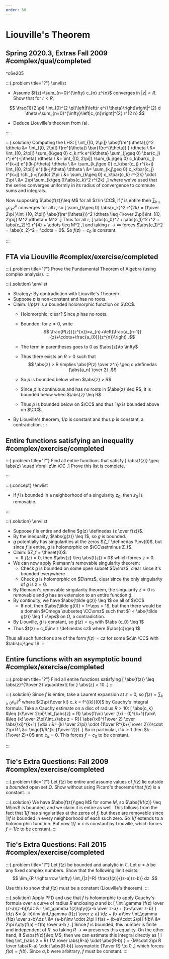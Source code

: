 ```yaml
---
order: 50
---
```


# Liouville's Theorem

## Spring 2020.3, Extras Fall 2009 #complex/qual/completed

^c6e205

:::{.problem title="?"}
\envlist

- Assume $f(z)=\sum_{n=0}^{\infty} c_{n} z^{n}$ converges in $|z|<R$. Show that for $r<R$,

$$
\frac{1}{2 \pi} \int_{0}^{2 \pi}\left|f\left(r e^{i \theta}\right)\right|^{2} d \theta=\sum_{n=0}^{\infty}\left|c_{n}\right|^{2} r^{2 n}
$$

- Deduce Liouville's theorem from (a).

:::

:::{.solution}
Computing the LHS:
\[
\int_{[0, 2\pi]} \abs{f(re^{i\theta})}^2 \dtheta
&= \int_{[0, 2\pi]} f(re^{i\theta}) \bar{f(re^{i\theta}) } \dtheta \\
&= \int_{[0, 2\pi]} \sum_{k\geq 0} c_k r^k e^{ik\theta} \sum_{j\geq 0} \bar{c_j} r^j e^{-ij\theta} \dtheta \\
&= \int_{[0, 2\pi]} \sum_{k,j\geq 0} c_k\bar{c_j} r^{k+j} e^{i(k-j)\theta} \dtheta \\
&= \sum_{k,j\geq 0} c_k\bar{c_j} r^{k+j} \int_{[0, 2\pi]} e^{i(k-j)\theta} \dtheta \\
&= \sum_{k,j\geq 0} c_k\bar{c_j} r^{k+j} \chi_{i=j}\cdot 2\pi \\
&= \sum_{k\geq 0} c_k\bar{c_k} r^{2k} \cdot 2\pi \\
&= 2\pi \sum_{k\geq 0}\abs{c_k}^2 r^{2k}
,\]
where we've used that the series converges uniformly in its radius of convergence to commute sums and integrals.

Now supposing $\abs{f(z)}\leq M$ for all $z\in \CC$, if $f$ is entire then $\sum_{k\geq 0} c_k z^k$ converges for all $r$, so
\[
\sum_{k\geq 0} \abs{c_k}^2 r^{2k} = {1\over 2\pi }\int_{[0, 2\pi]} \abs{f(re^{i\theta})}^2 \dtheta \leq {1\over 2\pi}\int_{[0, 2\pi]} M^2 \dtheta = M^2
.\]
Thus for all $r$,
\[
\abs{c_0}^2 + \abs{c_1}^2 r^2 + \abs{c_2}^2 r^{4} + \cdots \leq M^2
,\]
and taking $r\to\infty$ forces $\abs{c_1}^2 = \abs{c_2}^2 = \cdots = 0$.
So $f(z) = c_0$ is constant.



:::

## FTA via Liouville #complex/exercise/completed

:::{.problem title="?"}
Prove the Fundamental Theorem of Algebra (using complex analysis).
:::

:::{.solution}
\envlist

- Strategy: By contradiction with Liouville's Theorem
- Suppose $p$ is non-constant and has no roots.
- Claim: $1/p(z)$ is a bounded holomorphic function on $\CC$.
  - Holomorphic: clear? Since $p$ has no roots.
  - Bounded: for $z\neq 0$, write
    $$
    \frac{P(z)}{z^{n}}=a_{n}+\left(\frac{a_{n-1}}{z}+\cdots+\frac{a_{0}}{z^{n}}\right)
    .$$
  - The term in parentheses goes to 0 as $\abs{z}\to \infty$
  - Thus there exists an $R>0$ such that
    $$
    \abs{z} > R \implies \abs{P(z) \over z^n} \geq c \definedas {\abs{a_n} \over 2}
    .$$

  - So $p$ is bounded below when $\abs{z} > R$
  - Since $p$ is continuous and has no roots in $\abs{z} \leq R$, it is bounded below when $\abs{z} \leq R$.
  - Thus $p$ is bounded below on $\CC$ and thus $1/p$ is bounded above on $\CC$.
- By Liouville's theorem, $1/p$ is constant and thus $p$ is constant, a contradiction.
:::

## Entire functions satisfying an inequality #complex/exercise/completed

:::{.problem title="?"}
Find all entire functions that satisfy
\[
\abs{f(z)} \geq \abs{z} \quad \forall z\in \CC
.\]
Prove this list is complete.

:::


:::{.concept}
\envlist
- If $f$ is bounded in a neighborhood of a singularity $z_0$, then $z_0$ is removable.

:::


:::{.solution}
\envlist

- Suppose $f$ is entire and define $g(z) \definedas {z \over f(z)}$.
- By the inequality, $\abs{g(z)} \leq 1$, so $g$ is bounded.
- $g$ potentially has singularities at the zeros $Z_f \definedas f\inv(0)$, but since $f$ is entire, $g$ is holomorphic on $\CC\setminus Z_f$.
- Claim: $Z_f = \theset{0}$.
  - If $f(z) = 0$, then $\abs{z} \leq \abs{f(z)} = 0$ which forces $z=0$.
- We can now apply Riemann's removable singularity theorem:
  - Check $g$ is bounded on some open subset $D\smz$, clear since it's bounded everywhere
  - Check $g$ is holomorphic on $D\smz$, clear since the only singularity of $g$ is $z=0$.
- By Riemann's removable singularity theorem, the singularity $z = 0$ is removable and $g$ has an extension to an entire function $\tilde g$.
- By continuity, we have $\abs{\tilde g(z)} \leq 1$ on all of $\CC$
  - If not, then $\abs{\tilde g(0)} = 1+\eps > 1$, but then there would be a domain $\Omega \subseteq \CC\smz$ such that $1 < \abs{\tilde g(z)} \leq 1 +\eps$ on $\Omega$, a contradiction.
- By Liouville, $\tilde g$ is constant, so $\tilde g(z) = c_0$ with $\abs {c_0} \leq 1$
- Thus $f(z) = c_0\inv z \definedas cz$ where $\abs{c}\geq 1$

Thus all such functions are of the form $f(z) = cz$ for some $c\in \CC$ with $\abs{c}\geq 1$.
:::


## Entire functions with an asymptotic bound #complex/exercise/completed

:::{.problem title="?"}
Find all entire functions satisfying
\[
\abs{f(z)} \leq \abs{z}^{1\over 2} \quad\text{ for } \abs{z} > 10
.\]
:::

:::{.solution}
Since $f$ is entire, take a Laurent expansion at $z=0$, so $f(z) = \sum_{k\geq 0} c_k z^k$ where ${2\pi i\over k!} c_k = f^{(k)}(0)$ by Cauchy's integral formula.
Take a Cauchy estimate on a disc of radius $R>10$:
\[
\abs{c_k} 
&\leq {k!\over 2\pi}\int_{\abs{z} = R} \abs{f(\xi) \over (\xi - 0)^{k+1}}\dxi\\
&\leq {k! \over 2\pi}\int_{\abs z = R}{ \abs{\xi}^{1\over 2} \over \abs{\xi}^{k+1} }\dxi \\
&= {k! \over 2\pi} \cdot {1\over R^{k+{1\over 2}}}\cdot 2\pi R \\
&= \bigo(1/R^{k-{1\over 2}})
.\]
So in particular, if $k\geq 1$ then $k-{1\over 2}>0$ and $c_k = 0$.
This forces $f = c_0$ to be constant.

:::



## Tie's Extra Questions: Fall 2009 #complex/exercise/completed

:::{.problem title="?"}
Let $f(z)$ be entire and assume values of $f(z)$ lie outside a *bounded* open set $\Omega$. Show without using Picard's theorems that $f(z)$ is a constant.
:::

:::{.solution}
We have $\abs{f(z)}\geq M$ for some $M$, so $\abs{1/f(z)} \leq M\inv$ is bounded, and we claim it is entire as well.
This follows from the fact that $1/f$ has singularities at the zeros of $f$, but these are removable since $1/f$ is bounded in every neighborhood of each such zero.
So $1/f$ extends to a holomorphic function.
But now $1/f =c$ is constant by Liouville, which forces $f= 1/c$ to be constant.
:::

## Tie's Extra Questions: Fall 2015 #complex/exercise/completed


:::{.problem title="?"}
Let $f(z)$ be bounded and analytic in $\mathbb C$. Let $a \neq b$ be any fixed complex numbers. Show that the following limit exists:
$$
\lim_{R \rightarrow \infty} \int_{|z|=R} \frac{f(z)}{(z-a)(z-b)} dz
.$$

Use this to show that $f(z)$ must be a constant (Liouville's theorem).
:::


:::{.solution}
Apply PFD and use that $f$ is holomorphic to apply Cauchy's formula over a curve of radius $R$ enclosing $a$ and $b$:
\[
\int_\gamma {f(z) \over (z-a)(z-b)}\dz
&= \int_\gamma f(z)\qty{{a-b \over z-a} + {b-a\over z-b} } \dz\\
&= (a-b)\inv \int_\gamma {f(z) \over z-a} \dz + (b-a)\inv \int_\gamma {f(z) \over z-b}\dz \\ 
&= (a-b)\inv \cdot 2\pi i f(a) + (b-a)\cdot 2\pi i f(b)\\
&= 2\pi i\qty{f(a) - f(b) \over a-b }
.\]
Since $f$ is bounded, this number is finite and independent of $R$, so taking $R\to\infty$ preserves this equality.
On the other hand, if $\abs{f(z)}\leq M$, then we can estimate this integral directly as 
\[
I \leq 
\int_{\abs z = R} {M \over \abs{R-a} \cdot \abs{R-b} } 
= {M\cdot 2\pi R \over \abs{R-a} \cdot \abs{R-b}} \asymptotic {1\over R} \to 0
,\]
which forces $f(a) =f(b)$.
Since $a, b$ were arbitrary, $f$ must be constant.
:::



